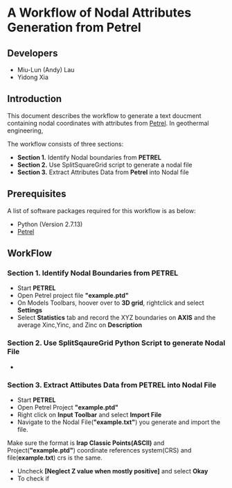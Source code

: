 # A Workflow of Nodal Attributes Generation from Petrel

## Developers

* Miu-Lun (Andy) Lau
* Yidong Xia

## Introduction
This document describes the workflow to generate a text doucment containing nodal coordinates with attributes from [Petrel](https://www.software.slb.com/products/petrel). In geothermal engineering, 


The workflow consists of three sections:

* **Section 1.** Identify Nodal boundaries from **PETREL** 
* **Section 2.** Use SplitSquareGrid script to generate a nodal file
* **Section 3.** Extract Attributes Data from **Petrel** into Nodal file

## Prerequisites
A list of software packages required for this workflow is as below:

* Python (Version 2.7.13)
* [Petrel](https://www.software.slb.com/products/petrel)

## WorkFlow
### Section 1. Identify Nodal Boundaries from PETREL

* Start **PETREL**
* Open Petrel project file **"example.ptd"**
* On Models Toolbars, hoover over to **3D grid**, rightclick and select **Settings**
* Select **Statistics** tab and record the XYZ boundaries on **AXIS** and the average Xinc,Yinc, and Zinc on **Description**

### Section 2. Use SplitSqaureGrid Python Script to generate Nodal File

* 

### Section 3. Extract Attibutes Data from PETREL into Nodal File

* Start **PETREL**
* Open Petrel Project **"example.ptd"**
* Right click on **Input Toolbar** and select **Import File**
* Navigate to the Nodal File(**"example.txt"**) you generate and import the file. 

Make sure the format is **Irap Classic Points(ASCII)** and Project(**"example.ptd"**) coordinate references system(CRS) and file(**example.txt**) crs is the same.

* Uncheck **[Neglect Z value when mostly positive]** and select **Okay**
* To check if 

